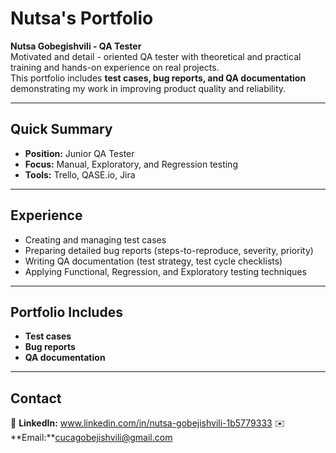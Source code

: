 # Nutsa's Portfolio

**Nutsa Gobegishvili - QA Tester**  
Motivated and detail - oriented QA tester with theoretical and practical training and hands-on experience on real projects.  
This portfolio includes **test cases, bug reports, and QA documentation** demonstrating my work in improving product quality and reliability.

---

## Quick Summary
- **Position:** Junior QA Tester  
- **Focus:** Manual, Exploratory, and Regression testing  
- **Tools:** Trello, QASE.io, Jira

---

## Experience
- Creating and managing test cases  
- Preparing detailed bug reports (steps-to-reproduce, severity, priority)  
- Writing QA documentation (test strategy, test cycle checklists)  
- Applying Functional, Regression, and Exploratory testing techniques

---

## Portfolio Includes
- **Test cases**  
- **Bug reports**  
- **QA documentation**
---

## Contact
🔗 **LinkedIn:** www.linkedin.com/in/nutsa-gobejishvili-1b5779333
✉️ **Email:**cucagobejishvili@gmail.com

